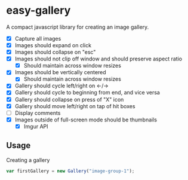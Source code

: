# easy-gallery
A compact javascript library for creating an image gallery.

- [x] Capture all images
- [x] Images should expand on click
- [x] Images should collapse on "esc"
- [x] Images should not clip off window and should preserve aspect ratio
  - [x] Should maintain across window resizes
- [x] Images should be vertically centered
  - [x] Should maintain across window resizes
- [x] Gallery should cycle left/right on ←/→
- [x] Gallery should cycle to beginning from end, and vice versa
- [x] Gallery should collapse on press of "X" icon
- [x] Gallery should move left/right on tap of hit boxes
- [ ] Display comments
- [x] Images outside of full-screen mode should be thumbnails
  - [x] Imgur API

## Usage

Creating a gallery

```javascript
var firstGallery = new Gallery("image-group-1");
```
